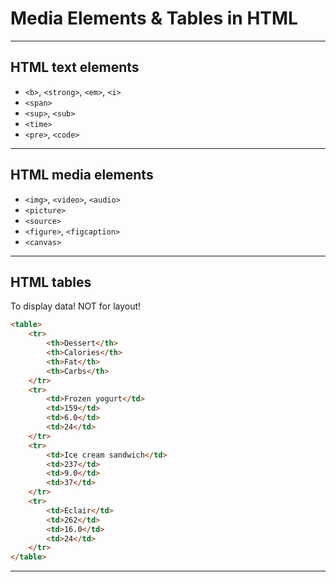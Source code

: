 # Media Elements & Tables in HTML

---

## HTML text elements

- `<b>`, `<strong>`, `<em>`, `<i>`
- `<span>`
- `<sup>`, `<sub>`
- `<time>`
- `<pre>`, `<code>`

---

## HTML media elements

- `<img>`, `<video>`, `<audio>`
- `<picture>`
- `<source>`
- `<figure>`, `<figcaption>`
- `<canvas>`

---

## HTML tables

To display data! NOT for layout!

```html
<table>
	<tr>
		<th>Dessert</th>
		<th>Calories</th>
		<th>Fat</th>
		<th>Carbs</th>
	</tr>
	<tr>
		<td>Frozen yogurt</td>
		<td>159</td>
		<td>6.0</td>
		<td>24</td>
	</tr>
	<tr>
		<td>Ice cream sandwich</td>
		<td>237</td>
		<td>9.0</td>
		<td>37</td>
	</tr>
	<tr>
		<td>Eclair</td>
		<td>262</td>
		<td>16.0</td>
		<td>24</td>
	</tr>
</table>
```
---
